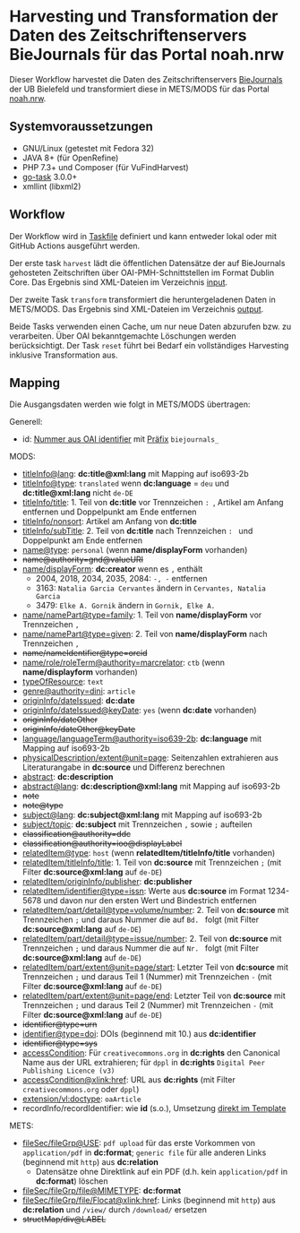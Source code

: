# Harvesting und Transformation der Daten des Zeitschriftenservers BieJournals für das Portal noah.nrw

Dieser Workflow harvestet die Daten des Zeitschriftenservers [BieJournals](https://www.biejournals.de/) der UB Bielefeld und transformiert diese in METS/MODS für das Portal [noah.nrw](https://noah.nrw/).

## Systemvoraussetzungen

- GNU/Linux (getestet mit Fedora 32)
- JAVA 8+ (für OpenRefine)
- PHP 7.3+ und Composer (für VuFindHarvest)
- [go-task](https://github.com/go-task/task) 3.0.0+
- xmllint (libxml2)

## Workflow

Der Workflow wird in [Taskfile](Taskfile.yml) definiert und kann entweder lokal oder mit GitHub Actions ausgeführt werden.

Der erste task `harvest` lädt die öffentlichen Datensätze der auf BieJournals gehosteten Zeitschriften über OAI-PMH-Schnittstellen im Format Dublin Core. Das Ergebnis sind XML-Dateien im Verzeichnis [input](input).

Der zweite Task `transform` transformiert die heruntergeladenen Daten in METS/MODS. Das Ergebnis sind XML-Dateien im Verzeichnis [output](output).

Beide Tasks verwenden einen Cache, um nur neue Daten abzurufen bzw. zu verarbeiten. Über OAI bekanntgemachte Löschungen werden berücksichtigt. Der Task `reset` führt bei Bedarf ein vollständiges Harvesting inklusive Transformation aus.

## Mapping

Die Ausgangsdaten werden wie folgt in METS/MODS übertragen:

Generell:

* id: [Nummer aus OAI identifier](config/harvest.ini) mit [Präfix](config/02-id.json) `biejournals_`

MODS:

* [titleInfo@lang](config/04-titleInfo.json): **dc:title@xml:lang** mit Mapping auf iso693-2b
* [titleInfo@type](config/04-titleInfo.json): `translated` wenn **dc:language** = `deu` und **dc:title@xml:lang** nicht `de-DE`
* [titleInfo/title](config/04-titleInfo.json): 1. Teil von **dc:title** vor Trennzeichen `: `, Artikel am Anfang entfernen und Doppelpunkt am Ende entfernen
* [titleInfo/nonsort](config/04-titleInfo.json): Artikel am Anfang von **dc:title**
* [titleInfo/subTitle](config/04-titleInfo.json): 2. Teil von **dc:title** nach Trennzeichen `: ` und Doppelpunkt am Ende entfernen
* [name@type](config/04-name.json): `personal` (wenn **name/displayForm** vorhanden)
* ~~name@authority=gnd@valueURI~~
* [name/displayForm](config/04-name.json): **dc:creator** wenn es `,` enthält
  * 2004, 2018, 2034, 2035, 2084: `-, -` entfernen
  * 3163: `Natalia Garcia Cervantes` ändern in `Cervantes, Natalia Garcia`
  * 3479: `Elke A. Gornik` ändern in `Gornik, Elke A.`
* [name/namePart@type=family](config/04-name.json): 1. Teil von **name/displayForm** vor Trennzeichen `, `
* [name/namePart@type=given](config/04-name.json): 2. Teil von **name/displayForm** nach Trennzeichen `, `
* ~~name/nameIdentifier@type=orcid~~
* [name/role/roleTerm@authority=marcrelator](config/04-name.json): `ctb` (wenn **name/displayform** vorhanden)
* [typeOfResource](config/template.txt): `text`
* [genre@authority=dini](config/04-genre.json): `article`
* [originInfo/dateIssued](config/04-originInfo.json): **dc:date**
* [originInfo/dateIssued@keyDate](config/04-originInfo.json): `yes` (wenn **dc:date** vorhanden)
* ~~originInfo/dateOther~~
* ~~originInfo/dateOther@keyDate~~
* [language/languageTerm@authority=iso639-2b](config/04-language.json): **dc:language** mit Mapping auf iso693-2b
* [physicalDescription/extent@unit=page](config/04-physicalDescription.json): Seitenzahlen extrahieren aus Literaturangabe in **dc:source** und Differenz berechnen
* [abstract](config/04-abstract.json): **dc:description**
* [abstract@lang](config/04-abstract.json): **dc:description@xml:lang** mit Mapping auf iso693-2b
* ~~note~~
* ~~note@type~~
* [subject@lang](config/04-subject.json): **dc:subject@xml:lang** mit Mapping auf iso693-2b
* [subject/topic](config/04-subject.json): **dc:subject** mit Trennzeichen `,` sowie `;` aufteilen
* ~~classification@authority=ddc~~
* ~~classification@authority=ioo@displayLabel~~
* [relatedItem@type](config/04-relatedItem.json): `host` (wenn **relatedItem/titleInfo/title** vorhanden)
* [relatedItem/titleInfo/title](config/04-relatedItem.json): 1. Teil von **dc:source** mit Trennzeichen `;` (mit Filter **dc:source@xml:lang** auf `de-DE`)
* [relatedItem/originInfo/publisher](config/04-relatedItem.json): **dc:publisher**
* [relatedItem/identifier@type=issn](config/04-relatedItem.json): Werte aus **dc:source** im Format 1234-5678 und davon nur den ersten Wert und Bindestrich entfernen
* [relatedItem/part/detail@type=volume/number](config/04-relatedItem.json): 2. Teil von **dc:source** mit Trennzeichen `;` und daraus Nummer die auf `Bd. ` folgt (mit Filter **dc:source@xml:lang** auf `de-DE`)
* [relatedItem/part/detail@type=issue/number](config/04-relatedItem.json): 2. Teil von **dc:source** mit Trennzeichen `;` und daraus Nummer die auf `Nr. ` folgt (mit Filter **dc:source@xml:lang** auf `de-DE`)
* [relatedItem/part/extent@unit=page/start](config/04-relatedItem.json): Letzter Teil von **dc:source** mit Trennzeichen `;` und daraus Teil 1 (Nummer) mit Trennzeichen `-` (mit Filter **dc:source@xml:lang** auf `de-DE`)
* [relatedItem/part/extent@unit=page/end](config/04-relatedItem.json):  Letzter Teil von **dc:source** mit Trennzeichen `;` und daraus Teil 2 (Nummer) mit Trennzeichen `-` (mit Filter **dc:source@xml:lang** auf `de-DE`)
* ~~identifier@type=urn~~
* [identifier@type=doi](config/04-identifier.json): DOIs (beginnend mit 10.) aus **dc:identifier**
* ~~identifier@type=sys~~
* [accessCondition](config/04-accessCondition.json): Für `creativecommons.org` in **dc:rights** den Canonical Name aus der URL extrahieren; für `dppl` in **dc:rights** `Digital Peer Publishing Licence (v3)`
* [accessCondition@xlink:href](config/04-accessCondition.json): URL aus **dc:rights** (mit Filter `creativecommons.org` oder `dppl`)
* [extension/vl:doctype](config/04-extension.json): `oaArticle`
* recordInfo/recordIdentifier: wie **id** (s.o.), Umsetzung [direkt im Template](config/template.txt)

METS:

* [fileSec/fileGrp@USE](config/04-fileSec.json): `pdf upload` für das erste Vorkommen von `application/pdf` in **dc:format**; `generic file` für alle anderen Links (beginnend mit `http`) aus **dc:relation**
  * Datensätze ohne Direktlink auf ein PDF (d.h. kein `application/pdf` in **dc:format**) löschen
* [fileSec/fileGrp/file@MIMETYPE](config/04-fileSec.json): **dc:format**
* [fileSec/fileGrp/file/Flocat@xlink:href](config/04-fileSec.json): Links (beginnend mit `http`) aus **dc:relation** und `/view/` durch `/download/` ersetzen
* ~~structMap/div@LABEL~~

